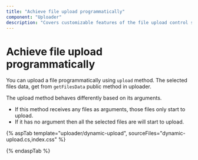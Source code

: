 ```yaml
---
title: "Achieve file upload programmatically"
component: "Uploader"
description: "Covers customizable features of the file upload control such as a preview image, invisible upload, progress bar, sort the file list and more."
---
```


# Achieve file upload programmatically

You can upload a file programmatically using `upload` method.
The selected files data, get from `getFilesData` public method in uploader.

The upload method behaves differently based on its arguments.
* If this method receives any files as arguments, those files only start to upload.
* If it has no argument then all the selected files are will start to upload.

{% aspTab template="uploader/dynamic-upload", sourceFiles="dynamic-upload.cs,index.css" %}

{% endaspTab %}
